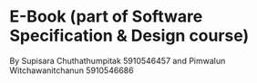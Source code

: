 # E-Book (part of Software Specification & Design course)
By Supisara Chuthathumpitak 5910546457
and Pimwalun Witchawanitchanun 5910546686

